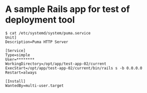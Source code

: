 # A sample Rails app for test of deployment tool

```
$ cat /etc/systemd/system/puma.service
Unit]
Description=Puma HTTP Server

[Service]
Type=simple
User=********
WorkingDirectory=/opt/app/test-app-02/current
ExecStart=/opt/app/test-app-02/current/bin/rails s -b 0.0.0.0
Restart=always

[Install]
WantedBy=multi-user.target
```
